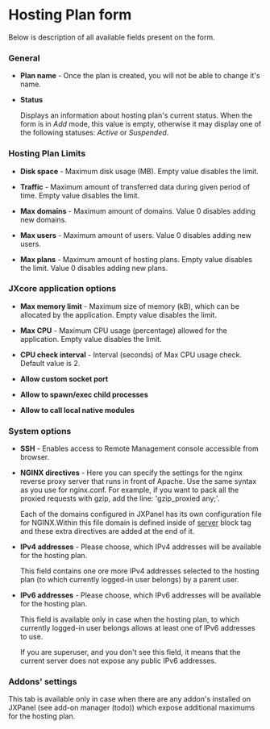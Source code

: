 # Hosting Plan form

Below is description of all available fields present on the form.

<h3>General</h3><ul>
<li><p><b>Plan name</b> - Once the plan is created, you will not be able to change it&#39;s name.</p>
</li>
<li><p><b>Status</b></p>
<p>  Displays an information about hosting plan&#39;s current status. When the form is in <i>Add</i> mode, this value is empty, otherwise it may display one of the following statuses: <i>Active</i> or <i>Suspended</i>.</p>
</li>
</ul>
<h3>Hosting Plan Limits</h3><ul>
<li><p><b>Disk space</b> - Maximum disk usage (MB). Empty value disables the limit.</p>
</li>
<li><p><b>Traffic</b> - Maximum amount of transferred data during given period of time. Empty value disables the limit.</p>
</li>
<li><p><b>Max domains</b> - Maximum amount of domains. Value 0 disables adding new domains.</p>
</li>
<li><p><b>Max users</b> - Maximum amount of users. Value 0 disables adding new users.</p>
</li>
<li><p><b>Max plans</b> - Maximum amount of hosting plans. Empty value disables the limit. Value 0 disables adding new plans.</p>
</li>
</ul>
<h3>JXcore application options</h3><ul>
<li><p><b>Max memory limit</b> - Maximum size of memory (kB), which can be allocated by the application. Empty value disables the limit.</p>
</li>
<li><p><b>Max CPU</b> - Maximum CPU usage (percentage) allowed for the application. Empty value disables the limit.</p>
</li>
<li><p><b>CPU check interval</b> - Interval (seconds) of Max CPU usage check. Default value is 2.</p>
</li>
<li><p><b>Allow custom socket port</b></p>
</li>
<li><p><b>Allow to spawn/exec child processes</b></p>
</li>
<li><p><b>Allow to call local native modules</b></p>
</li>
</ul>
<h3>System options</h3><ul>
<li><p><b>SSH</b> - Enables access to Remote Management console accessible from browser.</p>
</li>
<li><p><b>NGINX directives</b> - Here you can specify the settings for the nginx reverse proxy server that runs in front of Apache. Use the same syntax as you use for nginx.conf. For example, if you want to pack all the proxied requests with gzip, add the line: &#39;gzip_proxied any;&#39;.</p>
<p>  Each of the domains configured in JXPanel has its own configuration file for NGINX.Within this file domain is defined inside of <a href="http://nginx.org/en/docs/http/ngx_http_core_module.html#server">server</a> block tag and these extra directives are added at the end of it.</p>
</li>
<li><p><b>IPv4 addresses</b> - Please choose, which IPv4 addresses will be available for the hosting plan.</p>
<p>  This field contains one ore more IPv4 addresses selected to the hosting plan (to which currently logged-in user belongs) by a parent user.</p>
</li>
<li><p><b>IPv6 addresses</b> - Please choose, which IPv6 addresses will be available for the hosting plan.</p>
<p>  This field is available only in case when the hosting plan, to which currently logged-in user belongs allows at least one of IPv6 addresses to use.</p>
<p>  If you are superuser, and you don&#39;t see this field, it means that the current server does not expose any public IPv6 addresses.</p>
</li>
</ul>


### Addons' settings

This tab is available only in case when there are any addon's installed on JXPanel (see add-on manager &#40;todo&#41;) which expose additional maximums for the hosting plan.